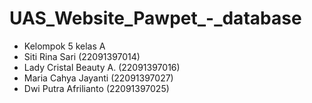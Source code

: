 # UAS_Website_Pawpet_-_database
- Kelompok 5 kelas A
- Siti Rina Sari          (22091397014)
- Lady Cristal Beauty A.  (22091397016)
- Maria Cahya Jayanti  		(22091397027)
- Dwi Putra Afrilianto   	(22091397025)
